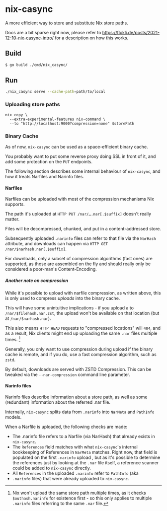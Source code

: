 # nix-casync
A more efficient way to store and substitute Nix store paths.

Docs are a bit sparse right now, please refer to
https://flokli.de/posts/2021-12-10-nix-casync-intro/ for a description
on how this works.

## Build

```sh
$ go build ./cmd/nix_casync/
```

## Run
```sh
./nix_casync serve --cache-path=path/to/local
```

### Uploading store paths
```
nix copy \
  --extra-experimental-features nix-command \
  --to "http://localhost:9000?compression=none" $storePath
```

### Binary Cache
As of now, `nix-casync` can be used as a space-efficient binary cache.

You probably want to put some reverse proxy doing SSL in front of it, and add
some protection on the `PUT` endpoints.

The following section describes some internal behaviour of `nix-casync`, and
how it treats Narfiles and Narinfo files.

#### Narfiles
Narfiles can be uploaded with most of the compression mechanisms Nix supports.

The path it's uploaded at `HTTP PUT /nar/….nar[.$suffix]` doesn't really matter.

Files will be decompressed, chunked, and put in a content-addressed store.

Subsequently uploaded `.narinfo` files can refer to that file via the `NarHash`
attribute, and downloads can happen via `HTTP GET /nar/$narhash.nar[.$suffix]`.

For downloads, only a subset of compression algorithms (fast ones) are
supported, as those are assembled on the fly and should really only be
considered a poor-man's Content-Encoding.

##### Another note on compression
While it's possible to upload with narfile compression, as written above, this
is only used to compress *uploads* into the binary cache.

This will have some unintuitive implications - if you upload a to
`/nar/$filehash.nar.zst`, the upload won't be available on that location (but
at `/nar/$narhash.nar`).

This also means `HTTP HEAD` requests to "compressed locations" will `404`, and
as a result, Nix clients might end up uploading the same `.nar` files multiple
times. [^1]

Generally, you only want to use compression during upload if the binary cache
is remote, and if you do, use a fast compression algorithm, such as `zstd`.

By default, downloads are served with ZSTD Compression. This can be tweaked via
the `--nar-compression` command line parameter.

#### Narinfo files
Narinfo files describe information about a store path, as well as some
(redundant) information about the referred .nar file.

Internally, `nix-casync` splits data from `.narinfo` into `NarMeta` and
`PathInfo` models.

When a Narfile is uploaded, the following checks are made:

 - The .narinfo file refers to a Narfile (via NarHash) that already exists in
   `nix-casync`.
 - The `References` field matches with what `nix-casync`'s internal bookkeeping
   of References in `NarMeta` matches.
   Right now, that field is populated on the first `.narinfo` upload , but as
   it's possible to determine the references just by looking at the `.nar` file
   itself, a reference scanner could be added to `nix-casync` directly.
 - All `References` in the uploaded `.narinfo` refer to `PathInfo` (aka
 - `.narinfo` files) that were already uploaded to `nix-casync`.



[^1]: Nix won't upload the same store path multiple times, as it checks
  `$outhash.narinfo` for existence first - so this only applies to multiple
  `.narinfo` files referring to the same `.nar` file.
